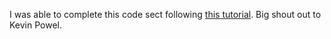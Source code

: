 I was able to complete this code sect following [this tutorial](https://www.youtube.com/watch?v=c13gpBrnGEw). Big shout out to Kevin Powel.
